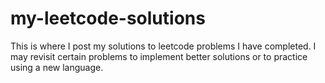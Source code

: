 # my-leetcode-solutions

This is where I post my solutions to leetcode problems I have completed. I may revisit certain problems to implement better solutions or to practice using a new language.

